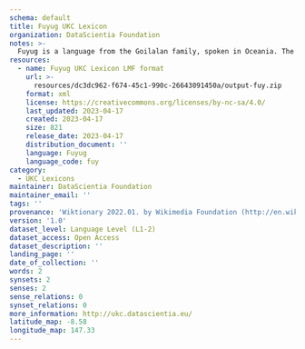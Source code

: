 ```yaml
---
schema: default
title: Fuyug UKC Lexicon
organization: DataScientia Foundation
notes: >-
  Fuyug is a language from the Goilalan family, spoken in Oceania. The UKC Lexicon of Fuyug is represented as a lexico-semantic network. It consists of words, word senses, synsets, as well as sense-level and synset-level relationships.
resources:
  - name: Fuyug UKC Lexicon LMF format
    url: >-
      resources/dc3dc962-f674-45c1-990c-26643091450a/output-fuy.zip
    format: xml
    license: https://creativecommons.org/licenses/by-nc-sa/4.0/
    last_updated: 2023-04-17
    created: 2023-04-17
    size: 821
    release_date: 2023-04-17
    distribution_document: ''
    language: Fuyug
    language_code: fuy
category:
  - UKC Lexicons
maintainer: DataScientia Foundation
maintainer_email: ''
tags: ''
provenance: 'Wiktionary 2022.01. by Wikimedia Foundation (http://en.wiktionary.org); Princeton WordNet 2.1 by Princeton University (https://wordnet.princeton.edu)'
version: '1.0'
dataset_level: Language Level (L1-2)
dataset_access: Open Access
dataset_description: ''
landing_page: ''
date_of_collection: ''
words: 2
synsets: 2
senses: 2
sense_relations: 0
synset_relations: 0
more_information: http://ukc.datascientia.eu/
latitude_map: -8.58
longitude_map: 147.33
---
```

